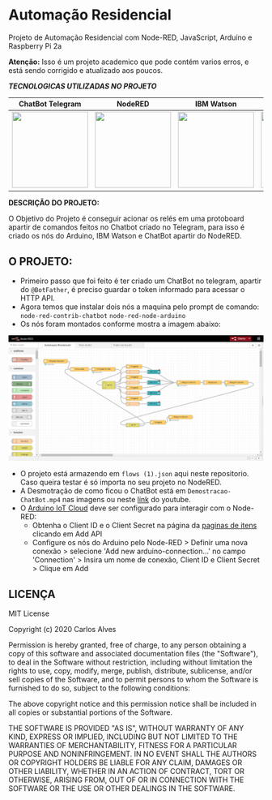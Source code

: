 # Automação Residencial
Projeto de Automação Residencial com Node-RED, JavaScript, Arduíno e Raspberry Pi 2a
<p><b>Atenção:</b> Isso é um projeto academico que pode contém varios erros, e está sendo corrigido e atualizado aos poucos.</p>
<p><em><b>TECNOLOGICAS UTILIZADAS NO PROJETO</b></em></p>

ChatBot Telegram | NodeRED | IBM Watson | Arduino
:---:|:---:|:---:|:---:
<img src="https://logodownload.org/wp-content/uploads/2017/11/telegram-logo.png" alt="" width="150" height="150" />| <img src="https://ww1.prweb.com/prfiles/2017/08/07/14579081/node-red.png" alt="" width="150" height="150" /> | <img src="https://miro.medium.com/max/300/1*aoImpBpbh98TafNt3iT91w.png" alt="" width="150" height="150" /> | <img src="https://cdn.freebiesupply.com/logos/thumbs/2x/arduino-logo.png" alt="" width="199" height="150" />

<p><b> DESCRIÇÃO DO PROJETO: </b> </p>
<p> O Objetivo do Projeto é conseguir acionar os relés em uma protoboard apartir de comandos feitos no Chatbot criado no Telegram, para isso é criado os nós do Arduino, IBM Watson e ChatBot apartir do NodeRED.</p>
<h2> O PROJETO:</h2>

* Primeiro passo que foi feito é ter criado um ChatBot no telegram, apartir do `@BotFather`, é preciso guardar o token informado para acessar o HTTP API.
* Agora temos que instalar dois nós a maquina pelo prompt de comando:
`node-red-contrib-chatbot`
`node-red-node-arduino`
* Os nós foram montados conforme mostra a imagem abaixo:

<img src="https://raw.githubusercontent.com/EuCarlos/Automacao-Residencial/master/Imagens/nodered-imagem-projeto.png" />

* O projeto está armazendo em `flows (1).json` aqui neste repositorio. Caso queira testar é só importa no seu projeto no NodeRED.
* A Desmotração de como ficou o ChatBot está em `Demostracao-ChatBot.mp4` nas imagens ou neste [link](https://youtu.be/l7tdQdVSZfQ) do youtube.
* O [Arduino IoT Cloud](https://create.arduino.cc/iot/) deve ser configurado para interagir com o Node-RED:
  * Obtenha o Client ID e o Client Secret na página da [paginas de itens](https://create.arduino.cc/iot/things) clicando em Add API
  * Configure os nós do Arduino pelo Node-RED > Definir uma nova conexão > selecione 'Add new arduino-connection...' no campo 'Connection' > Insira um nome de conexão, Client ID e Client Secret > Clique em Add

## LICENÇA

MIT License

Copyright (c) 2020 Carlos Alves

Permission is hereby granted, free of charge, to any person obtaining a copy
of this software and associated documentation files (the "Software"), to deal
in the Software without restriction, including without limitation the rights
to use, copy, modify, merge, publish, distribute, sublicense, and/or sell
copies of the Software, and to permit persons to whom the Software is
furnished to do so, subject to the following conditions:

The above copyright notice and this permission notice shall be included in all
copies or substantial portions of the Software.

THE SOFTWARE IS PROVIDED "AS IS", WITHOUT WARRANTY OF ANY KIND, EXPRESS OR
IMPLIED, INCLUDING BUT NOT LIMITED TO THE WARRANTIES OF MERCHANTABILITY,
FITNESS FOR A PARTICULAR PURPOSE AND NONINFRINGEMENT. IN NO EVENT SHALL THE
AUTHORS OR COPYRIGHT HOLDERS BE LIABLE FOR ANY CLAIM, DAMAGES OR OTHER
LIABILITY, WHETHER IN AN ACTION OF CONTRACT, TORT OR OTHERWISE, ARISING FROM,
OUT OF OR IN CONNECTION WITH THE SOFTWARE OR THE USE OR OTHER DEALINGS IN THE
SOFTWARE.
